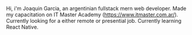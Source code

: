 
Hi, i'm Joaquin Garcia, an argentinian fullstack mern web developer. Made my capacitation on IT Master Academy (https://www.itmaster.com.ar/). 
Currently looking for a either remote or presential job. 
Currently learning React Native.


